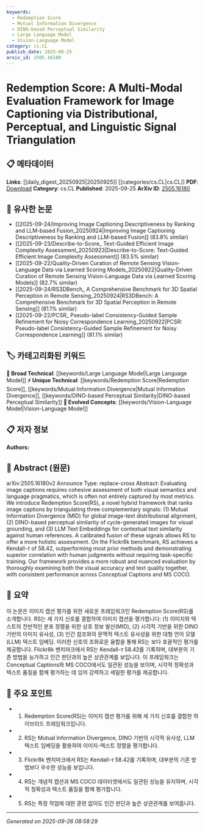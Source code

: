 ```yaml
---
keywords:
  - Redemption Score
  - Mutual Information Divergence
  - DINO-based Perceptual Similarity
  - Large Language Model
  - Vision-Language Model
category: cs.CL
publish_date: 2025-09-25
arxiv_id: 2505.16180
---
```


<!-- KEYWORD_LINKING_METADATA:
{
  "processed_timestamp": "2025-09-26T08:58:29.622578",
  "vocabulary_version": "1.0",
  "selected_keywords": [
    "Redemption Score",
    "Mutual Information Divergence",
    "DINO-based Perceptual Similarity",
    "Large Language Model",
    "Vision-Language Model"
  ],
  "rejected_keywords": [],
  "similarity_scores": {
    "Redemption Score": 0.7,
    "Mutual Information Divergence": 0.65,
    "DINO-based Perceptual Similarity": 0.68,
    "Large Language Model": 0.75,
    "Vision-Language Model": 0.8
  },
  "extraction_method": "AI_prompt_based",
  "budget_applied": true,
  "candidates_json": {
    "candidates": [
      {
        "surface": "Redemption Score",
        "canonical": "Redemption Score",
        "aliases": [
          "RS"
        ],
        "category": "unique_technical",
        "rationale": "Represents a novel evaluation framework specific to this research, enhancing understanding of image captioning assessment.",
        "novelty_score": 0.85,
        "connectivity_score": 0.45,
        "specificity_score": 0.9,
        "link_intent_score": 0.7
      },
      {
        "surface": "Mutual Information Divergence",
        "canonical": "Mutual Information Divergence",
        "aliases": [
          "MID"
        ],
        "category": "unique_technical",
        "rationale": "A key component of the proposed framework, contributing to the distributional alignment evaluation.",
        "novelty_score": 0.8,
        "connectivity_score": 0.5,
        "specificity_score": 0.85,
        "link_intent_score": 0.65
      },
      {
        "surface": "DINO-based perceptual similarity",
        "canonical": "DINO-based Perceptual Similarity",
        "aliases": [
          "DINO similarity"
        ],
        "category": "unique_technical",
        "rationale": "Introduces a novel perceptual similarity measure using DINO, relevant for visual grounding in image captioning.",
        "novelty_score": 0.78,
        "connectivity_score": 0.55,
        "specificity_score": 0.88,
        "link_intent_score": 0.68
      },
      {
        "surface": "LLM Text Embeddings",
        "canonical": "Large Language Model",
        "aliases": [
          "LLM embeddings"
        ],
        "category": "broad_technical",
        "rationale": "Connects to the broader concept of language models, relevant for contextual text similarity.",
        "novelty_score": 0.4,
        "connectivity_score": 0.85,
        "specificity_score": 0.6,
        "link_intent_score": 0.75
      },
      {
        "surface": "Vision-Language Model",
        "canonical": "Vision-Language Model",
        "aliases": [
          "Vision-Language"
        ],
        "category": "evolved_concepts",
        "rationale": "Represents the intersection of vision and language, crucial for understanding multimodal evaluation.",
        "novelty_score": 0.5,
        "connectivity_score": 0.9,
        "specificity_score": 0.7,
        "link_intent_score": 0.8
      }
    ],
    "ban_list_suggestions": [
      "evaluation",
      "assessment",
      "framework"
    ]
  },
  "decisions": [
    {
      "candidate_surface": "Redemption Score",
      "resolved_canonical": "Redemption Score",
      "decision": "linked",
      "scores": {
        "novelty": 0.85,
        "connectivity": 0.45,
        "specificity": 0.9,
        "link_intent": 0.7
      }
    },
    {
      "candidate_surface": "Mutual Information Divergence",
      "resolved_canonical": "Mutual Information Divergence",
      "decision": "linked",
      "scores": {
        "novelty": 0.8,
        "connectivity": 0.5,
        "specificity": 0.85,
        "link_intent": 0.65
      }
    },
    {
      "candidate_surface": "DINO-based perceptual similarity",
      "resolved_canonical": "DINO-based Perceptual Similarity",
      "decision": "linked",
      "scores": {
        "novelty": 0.78,
        "connectivity": 0.55,
        "specificity": 0.88,
        "link_intent": 0.68
      }
    },
    {
      "candidate_surface": "LLM Text Embeddings",
      "resolved_canonical": "Large Language Model",
      "decision": "linked",
      "scores": {
        "novelty": 0.4,
        "connectivity": 0.85,
        "specificity": 0.6,
        "link_intent": 0.75
      }
    },
    {
      "candidate_surface": "Vision-Language Model",
      "resolved_canonical": "Vision-Language Model",
      "decision": "linked",
      "scores": {
        "novelty": 0.5,
        "connectivity": 0.9,
        "specificity": 0.7,
        "link_intent": 0.8
      }
    }
  ]
}
-->

# Redemption Score: A Multi-Modal Evaluation Framework for Image Captioning via Distributional, Perceptual, and Linguistic Signal Triangulation

## 📋 메타데이터

**Links**: [[daily_digest_20250925|20250925]] [[categories/cs.CL|cs.CL]]
**PDF**: [Download](https://arxiv.org/pdf/2505.16180.pdf)
**Category**: cs.CL
**Published**: 2025-09-25
**ArXiv ID**: [2505.16180](https://arxiv.org/abs/2505.16180)

## 🔗 유사한 논문
- [[2025-09-24/Improving Image Captioning Descriptiveness by Ranking and LLM-based Fusion_20250924|Improving Image Captioning Descriptiveness by Ranking and LLM-based Fusion]] (83.8% similar)
- [[2025-09-23/Describe-to-Score_ Text-Guided Efficient Image Complexity Assessment_20250923|Describe-to-Score: Text-Guided Efficient Image Complexity Assessment]] (83.5% similar)
- [[2025-09-22/Quality-Driven Curation of Remote Sensing Vision-Language Data via Learned Scoring Models_20250922|Quality-Driven Curation of Remote Sensing Vision-Language Data via Learned Scoring Models]] (82.7% similar)
- [[2025-09-24/RS3DBench_ A Comprehensive Benchmark for 3D Spatial Perception in Remote Sensing_20250924|RS3DBench: A Comprehensive Benchmark for 3D Spatial Perception in Remote Sensing]] (81.1% similar)
- [[2025-09-22/PCSR_ Pseudo-label Consistency-Guided Sample Refinement for Noisy Correspondence Learning_20250922|PCSR: Pseudo-label Consistency-Guided Sample Refinement for Noisy Correspondence Learning]] (81.1% similar)

## 🏷️ 카테고리화된 키워드
**🧠 Broad Technical**: [[keywords/Large Language Model|Large Language Model]]
**⚡ Unique Technical**: [[keywords/Redemption Score|Redemption Score]], [[keywords/Mutual Information Divergence|Mutual Information Divergence]], [[keywords/DINO-based Perceptual Similarity|DINO-based Perceptual Similarity]]
**🚀 Evolved Concepts**: [[keywords/Vision-Language Model|Vision-Language Model]]

## 📋 저자 정보

**Authors:** 

## 📄 Abstract (원문)

arXiv:2505.16180v2 Announce Type: replace-cross 
Abstract: Evaluating image captions requires cohesive assessment of both visual semantics and language pragmatics, which is often not entirely captured by most metrics. We introduce Redemption Score(RS), a novel hybrid framework that ranks image captions by triangulating three complementary signals: (1) Mutual Information Divergence (MID) for global image-text distributional alignment, (2) DINO-based perceptual similarity of cycle-generated images for visual grounding, and (3) LLM Text Embeddings for contextual text similarity against human references. A calibrated fusion of these signals allows RS to offer a more holistic assessment. On the Flickr8k benchmark, RS achieves a Kendall-$\tau$ of 58.42, outperforming most prior methods and demonstrating superior correlation with human judgments without requiring task-specific training. Our framework provides a more robust and nuanced evaluation by thoroughly examining both the visual accuracy and text quality together, with consistent performance across Conceptual Captions and MS COCO.

## 📝 요약

이 논문은 이미지 캡션 평가를 위한 새로운 프레임워크인 Redemption Score(RS)를 소개합니다. RS는 세 가지 신호를 결합하여 이미지 캡션을 평가합니다: (1) 이미지와 텍스트의 전반적인 분포 정렬을 위한 상호 정보 발산(MID), (2) 시각적 기반을 위한 DINO 기반의 이미지 유사성, (3) 인간 참조와의 문맥적 텍스트 유사성을 위한 대형 언어 모델(LLM) 텍스트 임베딩. 이러한 신호의 조화로운 융합을 통해 RS는 보다 포괄적인 평가를 제공합니다. Flickr8k 벤치마크에서 RS는 Kendall-$\tau$ 58.42를 기록하며, 대부분의 기존 방법을 능가하고 인간 판단과의 높은 상관관계를 보입니다. 이 프레임워크는 Conceptual Captions와 MS COCO에서도 일관된 성능을 보이며, 시각적 정확성과 텍스트 품질을 함께 평가하는 데 있어 강력하고 세밀한 평가를 제공합니다.

## 🎯 주요 포인트

- 1. Redemption Score(RS)는 이미지 캡션 평가를 위해 세 가지 신호를 결합한 하이브리드 프레임워크입니다.
- 2. RS는 Mutual Information Divergence, DINO 기반의 시각적 유사성, LLM 텍스트 임베딩을 활용하여 이미지-텍스트 정렬을 평가합니다.
- 3. Flickr8k 벤치마크에서 RS는 Kendall-$\tau$ 58.42를 기록하며, 대부분의 기존 방법보다 우수한 성능을 보입니다.
- 4. RS는 개념적 캡션과 MS COCO 데이터셋에서도 일관된 성능을 유지하며, 시각적 정확성과 텍스트 품질을 함께 평가합니다.
- 5. RS는 특정 작업에 대한 훈련 없이도 인간 판단과 높은 상관관계를 보여줍니다.


---

*Generated on 2025-09-26 08:58:29*